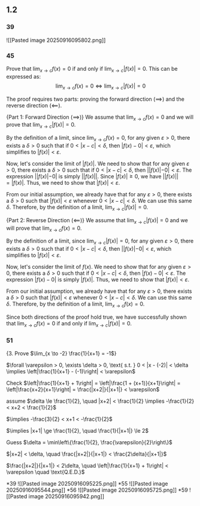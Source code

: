 ## 1.2
### 39
![[Pasted image 20250916095802.png]]
### 45
Prove that $\lim_{x \to c} f(x) = 0$ if and only if $\lim_{x \to c} |f(x)| = 0$.
This can be expressed as:
$$ \lim_{x \to c} f(x) = 0 \iff \lim_{x \to c} |f(x)| = 0 $$

The proof requires two parts: proving the forward direction ($\implies$) and the reverse direction ($\impliedby$).

{Part 1: Forward Direction ($\implies$)}
We assume that $\lim_{x \to c} f(x) = 0$ and we will prove that $\lim_{x \to c} |f(x)| = 0$.

By the definition of a limit, since $\lim_{x \to c} f(x) = 0$, for any given $\varepsilon > 0$, there exists a $\delta > 0$ such that if $0 < |x - c| < \delta$, then $|f(x) - 0| < \varepsilon$, which simplifies to $|f(x)| < \varepsilon$.

Now, let's consider the limit of $|f(x)|$. We need to show that for any given $\varepsilon > 0$, there exists a $\delta > 0$ such that if $0 < |x - c| < \delta$, then $||f(x)| - 0| < \varepsilon$.
The expression $||f(x)| - 0|$ is simply $||f(x)||$. Since $|f(x)| \ge 0$, we have $||f(x)|| = |f(x)|$.
Thus, we need to show that $|f(x)| < \varepsilon$.

From our initial assumption, we already have that for any $\varepsilon > 0$, there exists a $\delta > 0$ such that $|f(x)| < \varepsilon$ whenever $0 < |x - c| < \delta$. We can use this same $\delta$.
Therefore, by the definition of a limit, $\lim_{x \to c} |f(x)| = 0$.

{Part 2: Reverse Direction ($\impliedby$)}
We assume that $\lim_{x \to c} |f(x)| = 0$ and we will prove that $\lim_{x \to c} f(x) = 0$.

By the definition of a limit, since $\lim_{x \to c} |f(x)| = 0$, for any given $\varepsilon > 0$, there exists a $\delta > 0$ such that if $0 < |x - c| < \delta$, then $||f(x)| - 0| < \varepsilon$, which simplifies to $|f(x)| < \varepsilon$.

Now, let's consider the limit of $f(x)$. We need to show that for any given $\varepsilon > 0$, there exists a $\delta > 0$ such that if $0 < |x - c| < \delta$, then $|f(x) - 0| < \varepsilon$.
The expression $|f(x) - 0|$ is simply $|f(x)|$.
Thus, we need to show that $|f(x)| < \varepsilon$.

From our initial assumption, we already have that for any $\varepsilon > 0$, there exists a $\delta > 0$ such that $|f(x)| < \varepsilon$ whenever $0 < |x - c| < \delta$. We can use this same $\delta$.
Therefore, by the definition of a limit, $\lim_{x \to c} f(x) = 0$.

Since both directions of the proof hold true, we have successfully shown that $\lim_{x \to c} f(x) = 0$ if and only if $\lim_{x \to c} |f(x)| = 0$.

### 51
{3. Prove $\lim_{x \to -2} \frac{1}{x+1} = -1$}

$\forall \varepsilon > 0, \exists \delta > 0, \text{ s.t. } 0 < |x - (-2)| < \delta \implies \left|\frac{1}{x+1} - (-1)\right| < \varepsilon$

$\text{Check}$ $\left|\frac{1}{x+1} + 1\right| = \left|\frac{1 + (x+1)}{x+1}\right| = \left|\frac{x+2}{x+1}\right| = \frac{|x+2|}{|x+1|} < \varepsilon$

$\text{assume}$ $\delta \le \frac{1}{2}, \quad |x+2| < \frac{1}{2} \implies -\frac{1}{2} < x+2 < \frac{1}{2}$

$\implies -\frac{3}{2} < x+1 < -\frac{1}{2}$

$\implies |x+1| \ge \frac{1}{2}, \quad \frac{1}{|x+1|} \le 2$

$\text{Guess}$ $\delta = \min\left\{\frac{1}{2}, \frac{\varepsilon}{2}\right\}$

$|x+2| < \delta, \quad \frac{|x+2|}{|x+1|} < \frac{2\delta}{|x+1|}$

$\frac{|x+2|}{|x+1|} < 2\delta, \quad \left|\frac{1}{x+1} + 1\right| < \varepsilon \quad \text{Q.E.D.}$


*39
![[Pasted image 20250916095225.png]]
*55
![[Pasted image 20250916095544.png]]
*56
![[Pasted image 20250916095725.png]]
*59
![[Pasted image 20250916095942.png]]